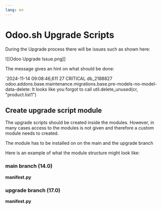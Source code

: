 ```yaml
---
lang: en
---
```

# Odoo.sh Upgrade Scripts

During the Upgrade process there will be issues such as shown here:

![[Odoo Upgrade Issue.png]]

The message gives an hint on what should be done:

`2024-11-14 09:08:46,611 27 CRITICAL db_2188827 odoo.addons.base.maintenance.migrations.base.pre-models-no-model-data-delete: It looks like you forgot to call util.delete_unused(cr, "product.list1")

## Create upgrade script module

The upgrade scripts should be created inside the modules. However, in many cases access to the modules is not given and therefore a custom module needs to created.

The module has to be installed on on the main and the upgrade branch

Here is an example of what the module structure might look like:

### main branch (14.0)

**manifest.py**

### upgrade branch (17.0)

**manifest.py**